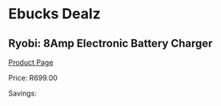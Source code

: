 
# Ebucks Dealz
## Ryobi: 8Amp Electronic Battery Charger
[Product Page](https://www.ebucks.com/web/shop/productSelected.do?prodId=145277231&catId=370101825)

Price: R699.00

Savings: 


	